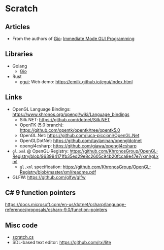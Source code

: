 # Scratch

## Articles

* From the authors of [Gio](https://gioui.org/): [Immediate Mode GUI Programming](https://eliasnaur.com/blog/immediate-mode-gui-programming)

## Libraries

* Golang
  * [Gio](https://gioui.org/)
* Rust
  * [egui](https://github.com/emilk/egui); Web demo: <https://emilk.github.io/egui/index.html>

## Links

* OpenGL Language Bindings: <https://www.khronos.org/opengl/wiki/Language_bindings>
  * Silk.NET: <https://github.com/dotnet/Silk.NET>
  * OpenTK (5.0 branch): <https://github.com/opentk/opentk/tree/opentk5.0>
  * OpenGL.Net: <https://github.com/luca-piccioni/OpenGL.Net>
  * OpenGLDotNet: <https://github.com/taylaninan/opengldotnet>
  * opengl4csharp: <https://github.com/giawa/opengl4csharp>
* `gl.xml` @ OpenGL-Registry: <https://github.com/KhronosGroup/OpenGL-Registry/blob/963994171fb35ed29e8c2605c94b20fcca8e47e7/xml/gl.xml>
  * `gl.xml` specification: <https://github.com/KhronosGroup/OpenGL-Registry/blob/master/xml/readme.pdf>
* GLFW: <https://github.com/glfw/glfw>

## C# 9 function pointers

<https://docs.microsoft.com/en-us/dotnet/csharp/language-reference/proposals/csharp-9.0/function-pointers>

## Misc code

* [scratch.cs](./scratch.cs)
* SDL-based text editor: <https://github.com/rxi/lite>
